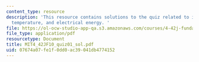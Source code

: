 ```yaml
---
content_type: resource
description: 'This resource contains solutions to the quiz related to initial room
  temperature, and electrical energy. '
file: https://ol-ocw-studio-app-qa.s3.amazonaws.com/courses/4-42j-fundamentals-of-energy-in-buildings-fall-2010/07674a07fe1f0dd0ac39041db4774152_MIT4_42JF10_quiz01_sol.pdf
file_type: application/pdf
resourcetype: Document
title: MIT4_42JF10_quiz01_sol.pdf
uid: 07674a07-fe1f-0dd0-ac39-041db4774152
---
```

